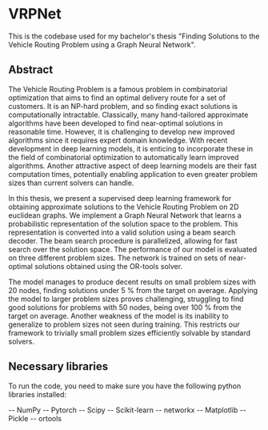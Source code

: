 # VRPNet

This is the codebase used for my bachelor's thesis "Finding Solutions to the Vehicle Routing Problem using a Graph Neural Network".

## Abstract

The Vehicle Routing Problem is a famous problem in combinatorial optimization that aims to find an optimal delivery route for a set of customers. It is an NP-hard problem, and so finding exact solutions is computationally intractable. Classically, many hand-tailored approximate algorithms have been developed to find near-optimal solutions in reasonable time. However, it is challenging to develop new improved algorithms since it requires expert domain knowledge. With recent development in deep learning models, it is enticing to incorporate these in the field of combinatorial optimization to automatically learn improved algorithms. Another attractive aspect of deep learning models are their fast computation times, potentially enabling application to even greater problem sizes than current solvers can handle.

In this thesis, we present a supervised deep learning framework for obtaining approximate solutions to the Vehicle Routing Problem on 2D euclidean graphs. We implement a Graph Neural Network that learns a probabilistic representation of the solution space to the problem. This representation is converted into a valid solution using a beam search decoder. The beam search procedure is parallelized, allowing for fast search over the solution space. The performance of our model is evaluated on three different problem sizes. The network is trained on sets of near-optimal solutions obtained using the OR-tools solver.

The model manages to produce decent results on small problem sizes with 20 nodes, finding solutions under 5 \% from the target on average. Applying the model to larger problem sizes proves challenging, struggling to find good solutions for problems with 50 nodes, being over 100 \% from the target on average. Another weakness of the model is its inability to generalize to problem sizes not seen during training. This restricts our framework to trivially small problem sizes efficiently solvable by standard solvers.

## Necessary libraries

To run the code, you need to make sure you have the following python libraries installed:

-- NumPy
-- Pytorch
-- Scipy
-- Scikit-learn
-- networkx
-- Matplotlib
-- Pickle
-- ortools
